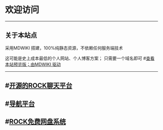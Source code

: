 # 欢迎访问

------------------------------------------------------------------------------------------------

## 关于本站点
 采用MDWIKI 搭建，100%纯静态资源，不依赖任何服务端技术 

 这可能是史上成本最低的个人网站、个人博客方案； 只需要一个域名即可
#[查看本站预览版；由MDWIKI 驱动](https://git.moshoubot.net/#!index.md)

------------------------------------------------------------------------------------------------
#[开源的ROCK聊天平台](https://rock.wows.today)
------------------------------------------------------------------------------------------------

#[导航平台](https://yfwow.xyz)
------------------------------------------------------------------------------------------------

#[ROCK免费网盘系统](https://wp.moshoubot.com)
------------------------------------------------------------------------------------------------




